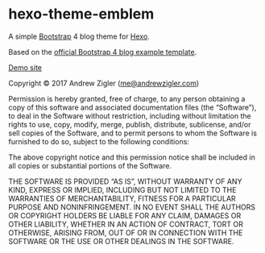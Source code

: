 # hexo-theme-emblem

A simple [Bootstrap](http://getbootstrap.com/) 4 blog theme for [Hexo](http://zespia.tw/hexo/).

Based on the [official Bootstrap 4 blog example template](https://getbootstrap.com/docs/4.0/examples/blog/).

[Demo site](https://www.andrewzigler.com/blog)

Copyright © 2017 Andrew Zigler (me@andrewzigler.com)

Permission is hereby granted, free of charge, to any person obtaining a copy of this software and associated documentation files (the “Software”), to deal in the Software without restriction, including without limitation the rights to use, copy, modify, merge, publish, distribute, sublicense, and/or sell copies of the Software, and to permit persons to whom the Software is furnished to do so, subject to the following conditions:

The above copyright notice and this permission notice shall be included in all copies or substantial portions of the Software.

THE SOFTWARE IS PROVIDED “AS IS”, WITHOUT WARRANTY OF ANY KIND, EXPRESS OR IMPLIED, INCLUDING BUT NOT LIMITED TO THE WARRANTIES OF MERCHANTABILITY, FITNESS FOR A PARTICULAR PURPOSE AND NONINFRINGEMENT. IN NO EVENT SHALL THE AUTHORS OR COPYRIGHT HOLDERS BE LIABLE FOR ANY CLAIM, DAMAGES OR OTHER LIABILITY, WHETHER IN AN ACTION OF CONTRACT, TORT OR OTHERWISE, ARISING FROM, OUT OF OR IN CONNECTION WITH THE SOFTWARE OR THE USE OR OTHER DEALINGS IN THE SOFTWARE.